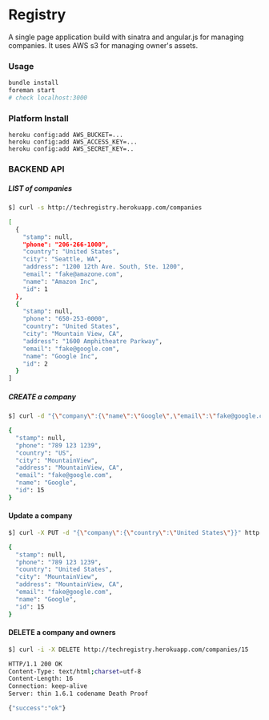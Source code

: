 Registry
========
A single page application build with sinatra and angular.js for managing companies. It uses AWS s3 for managing owner's assets.

### Usage

``` bash
bundle install
foreman start
# check localhost:3000
```

### Platform Install
```
heroku config:add AWS_BUCKET=...
heroku config:add AWS_ACCESS_KEY=...
heroku config:add AWS_SECRET_KEY=..
```

### BACKEND API

##### LIST of companies
``` bash
$] curl -s http://techregistry.herokuapp.com/companies
```
```bash
[
  {
    "stamp": null,
    "phone": "206-266-1000",
    "country": "United States",
    "city": "Seattle, WA",
    "address": "1200 12th Ave. South, Ste. 1200",
    "email": "fake@amazone.com",
    "name": "Amazon Inc",
    "id": 1
  },
  {
    "stamp": null,
    "phone": "650-253-0000",
    "country": "United States",
    "city": "Mountain View, CA",
    "address": "1600 Amphitheatre Parkway",
    "email": "fake@google.com",
    "name": "Google Inc",
    "id": 2
  }
]
```

##### CREATE a company
``` bash
$] curl -d "{\"company\":{\"name\":\"Google\",\"email\":\"fake@google.com\",\"address\":\"MountainView, CA\",\"phone\":\"789 123 1239\",\"city\":\"MountainView\",\"country\":\"US\"}}" http://techregistry.herokuapp.com/companies
```
``` bash
{
  "stamp": null,
  "phone": "789 123 1239",
  "country": "US",
  "city": "MountainView",
  "address": "MountainView, CA",
  "email": "fake@google.com",
  "name": "Google",
  "id": 15
}
```
#### Update a company
``` bash
$] curl -X PUT -d "{\"company\":{\"country\":\"United States\"}}" http://techregistry.herokuapp.com/companies/15
```
``` bash
{
  "stamp": null,
  "phone": "789 123 1239",
  "country": "United States",
  "city": "MountainView",
  "address": "MountainView, CA",
  "email": "fake@google.com",
  "name": "Google",
  "id": 15
}
```

#### DELETE a company and owners
```bash
$] curl -i -X DELETE http://techregistry.herokuapp.com/companies/15
```
``` bash
HTTP/1.1 200 OK
Content-Type: text/html;charset=utf-8
Content-Length: 16
Connection: keep-alive
Server: thin 1.6.1 codename Death Proof

{"success":"ok"}
```
